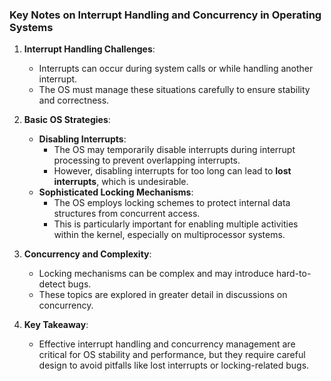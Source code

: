 ### Key Notes on Interrupt Handling and Concurrency in Operating Systems

1. **Interrupt Handling Challenges**:
    
    - Interrupts can occur during system calls or while handling another interrupt.
    - The OS must manage these situations carefully to ensure stability and correctness.
2. **Basic OS Strategies**:
    
    - **Disabling Interrupts**:
        - The OS may temporarily disable interrupts during interrupt processing to prevent overlapping interrupts.
        - However, disabling interrupts for too long can lead to **lost interrupts**, which is undesirable.
    - **Sophisticated Locking Mechanisms**:
        - The OS employs locking schemes to protect internal data structures from concurrent access.
        - This is particularly important for enabling multiple activities within the kernel, especially on multiprocessor systems.
3. **Concurrency and Complexity**:
    
    - Locking mechanisms can be complex and may introduce hard-to-detect bugs.
    - These topics are explored in greater detail in discussions on concurrency.
4. **Key Takeaway**:
    
    - Effective interrupt handling and concurrency management are critical for OS stability and performance, but they require careful design to avoid pitfalls like lost interrupts or locking-related bugs.